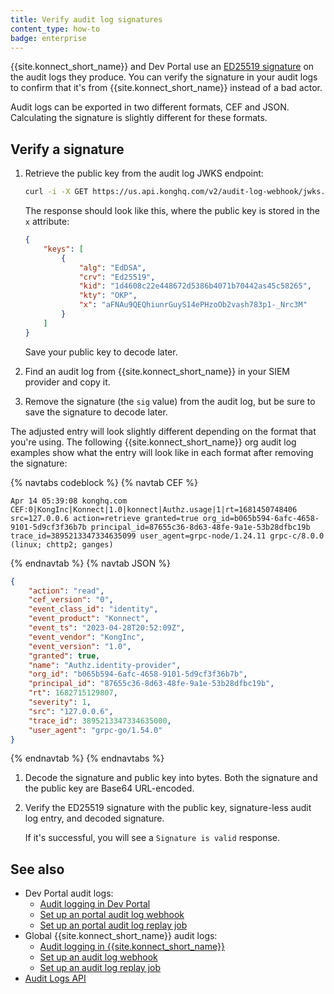 ```yaml
---
title: Verify audit log signatures
content_type: how-to
badge: enterprise
---
```


{{site.konnect_short_name}} and Dev Portal use an [ED25519 signature](https://ed25519.cr.yp.to/) on the audit logs they produce. You can verify the signature in your audit logs to confirm that it's from {{site.konnect_short_name}} instead of a bad actor.

Audit logs can be exported in two different formats, CEF and JSON. 
Calculating the signature is slightly different for these formats.

## Verify a signature

1. Retrieve the public key from the audit log JWKS endpoint:

    ```sh
    curl -i -X GET https://us.api.konghq.com/v2/audit-log-webhook/jwks.json
    ```

    The response should look like this, where the public key is stored in
    the `x` attribute:

    ```json
    {
        "keys": [
            {
                "alg": "EdDSA",
                "crv": "Ed25519",
                "kid": "1d4608c22e448672d5386b4071b70442as45c58265",
                "kty": "OKP",
                "x": "aFNAu9QEQhiunrGuyS14ePHzoOb2vash783p1-_Nrc3M"
            }
        ]
    }
    ```

    Save your public key to decode later.

1. Find an audit log from {{site.konnect_short_name}} in your SIEM provider and copy it. 

1. Remove the signature (the `sig` value) from the audit log, but be sure to save the signature to decode later. 
  
  The adjusted entry will look slightly different depending on the format that you're using. The following {{site.konnect_short_name}} org audit log examples show what the entry will look like in each format after removing the signature:

  {% navtabs codeblock %}
{% navtab CEF %}
```
Apr 14 05:39:08 konghq.com CEF:0|KongInc|Konnect|1.0|konnect|Authz.usage|1|rt=1681450748406 src=127.0.0.6 action=retrieve granted=true org_id=b065b594-6afc-4658-9101-5d9cf3f36b7b principal_id=87655c36-8d63-48fe-9a1e-53b28dfbc19b trace_id=3895213347334635099 user_agent=grpc-node/1.24.11 grpc-c/8.0.0 (linux; chttp2; ganges)
```
{% endnavtab %}
{% navtab JSON %}
```json
{
    "action": "read",
    "cef_version": "0",
    "event_class_id": "identity",
    "event_product": "Konnect",
    "event_ts": "2023-04-28T20:52:09Z",
    "event_vendor": "KongInc",
    "event_version": "1.0",
    "granted": true,
    "name": "Authz.identity-provider",
    "org_id": "b065b594-6afc-4658-9101-5d9cf3f36b7b",
    "principal_id": "87655c36-8d63-48fe-9a1e-53b28dfbc19b",
    "rt": 1682715129807,
    "severity": 1,
    "src": "127.0.0.6",
    "trace_id": 3895213347334635000,
    "user_agent": "grpc-go/1.54.0"
}
```
{% endnavtab %}
{% endnavtabs %}

1. Decode the signature and public key into bytes. Both the signature and the public key are Base64 URL-encoded.

1. Verify the ED25519 signature with the public key, signature-less audit log entry, and decoded signature.

    If it's successful, you will see a `Signature is valid` response.

## See also
* Dev Portal audit logs:
    * [Audit logging in Dev Portal](/konnect/dev-portal/audit-logging/)
    * [Set up an portal audit log webhook](/konnect/dev-portal/audit-logging/webhook/)
    * [Set up an portal audit log replay job](/konnect/dev-portal/audit-logging/replay-job/)
* Global {{site.konnect_short_name}} audit logs:
    * [Audit logging in {{site.konnect_short_name}}](/konnect/org-management/audit-logging/)
    * [Set up an audit log webhook](/konnect/org-management/audit-logging/webhook/)
    * [Set up an audit log replay job](/konnect/org-management/audit-logging/replay-job/)
* [Audit Logs API](/konnect/api/audit-logs/latest/)